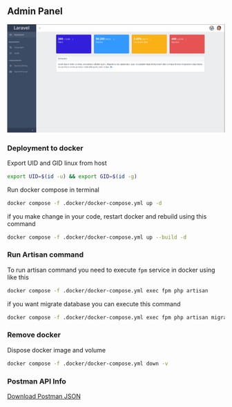 ## Admin Panel

![Dashboard Admin Panel](art/dashboard.png)

### Deployment to docker

Export UID and GID linux from host

```sh
export UID=$(id -u) && export GID=$(id -g)
```

Run docker compose in terminal

```sh
docker compose -f .docker/docker-compose.yml up -d
```

if you make change in your code, restart docker and rebuild using this command

```sh
docker compose -f .docker/docker-compose.yml up --build -d
```

### Run Artisan command

To run artisan command you need to execute `fpm` service in docker using like this

```sh
docker compose -f .docker/docker-compose.yml exec fpm php artisan
```

if you want migrate database you can execute this command

```sh
docker compose -f .docker/docker-compose.yml exec fpm php artisan migrate:fresh --seed
```

### Remove docker

Dispose docker image and volume

```sh
docker compose -f .docker/docker-compose.yml down -v
```

### Postman API Info

[Download Postman JSON](https://api.postman.com/collections/11794634-4120312c-c4dc-4053-a1ea-e932f9ecf649?access_key=PMAT-01GXST70S9D72TTBF0FMT3VNA7)
